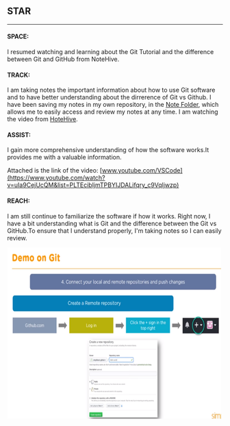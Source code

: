 ## STAR 
---
#### SPACE: 
I resumed watching and learning about the Git Tutorial and the difference between Git and GitHub from NoteHive.
#### TRACK:
I am taking notes the important information about  how to use Git software and to have better understanding about the dirrerence of Git vs Github. I have been saving my notes in my own repository, in the [Note Folder](https://github.com/CharryDinz/Notes/blob/main/1-25-Note.md), which allows me to easily access and review my notes at any time. I am watching the video from [HoteHive](https://notehive.org/#collaborate).

#### ASSIST:
I gain more comprehensive understanding of how the software works.It provides me with a valuable information. 

Attached is the link of the video:
[www.youtube.com/VSCode](https://www.youtube.com/watch?v=uIa9CejUcQM&list=PLTEcibljmTPBYIJDALifqry_c9Vqljwzp)

#### REACH:
I am still continue to familiarize the software if how it works. Right now, I have a bit understanding what is Git and the difference between the Git vs GitHub.To ensure that I understand properly, I'm taking notes so I can easily review. 

<img src="https://github.com/CharryDinz/Notes/blob/main/DemoGIt.png" alt="image" width="500" height="400"/> 

